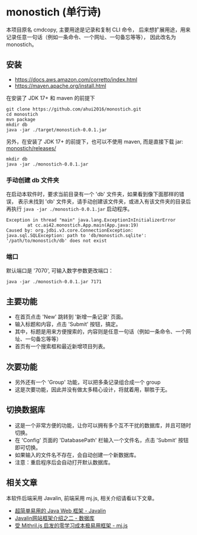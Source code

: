 # monostich (单行诗)

本项目原名 cmdcopy, 主要用途是记录和复制 CLI 命令，
后来想扩展用途，用来记录任意一句话（例如一条命令、一个网址、一句备忘等等），
因此改名为 monostich。

## 安装

- <https://docs.aws.amazon.com/corretto/index.html>
- <https://maven.apache.org/install.html>

在安装了 JDK 17+ 和 maven 的前提下

```shell
git clone https://github.com/ahui2016/monostich.git
cd monostich
mvn package
mkdir db
java -jar ./target/monostich-0.0.1.jar
```

另外，在安装了 JDK 17+ 的前提下，也可以不使用 maven, 而是直接下载 jar: [monostich/releases/](https://github.com/ahui2016/monostich/releases/)

```shell
mkdir db
java -jar ./monostich-0.0.1.jar
```

### 手动创建 db 文件夹

在启动本软件时，要求当前目录有一个 'db' 文件夹，如果看到像下面那样的错误，
表示未找到 'db' 文件夹，请手动创建该文件夹，或进入有该文件夹的目录后再执行
`java -jar ./monostich-0.0.1.jar` 启动程序。

```text
Exception in thread "main" java.lang.ExceptionInInitializerError
        at cc.ai42.monostich.App.main(App.java:19)
Caused by: org.jdbi.v3.core.ConnectionException: java.sql.SQLException: path to 'db/monostich.sqlite': '/path/to/monostich/db' does not exist
```

### 端口

默认端口是 '7070', 可输入数字参数更改端口：

```shell
java -jar ./monostich-0.0.1.jar 7171
```

## 主要功能

- 在首页点击 'New' 跳转到 '新增一条记录' 页面。
- 输入标题和内容，点击 'Submit' 按钮，搞定。
- 其中，标题是用来方便搜索的，内容则是任意一句话（例如一条命令、一个网址、一句备忘等等）
- 首页有一个搜索框和最近新增项目列表。

## 次要功能

- 另外还有一个 'Group' 功能，可以把多条记录组合成一个 group
- 这是次要功能，因此并没有做太多精心设计，将就着用，聊胜于无。

## 切换数据库

- 这是一个非常方便的功能，让你可以拥有多个互不干扰的数据库，并且可随时切换。
- 在 'Config' 页面的 'DatabasePath' 栏输入一个文件名，点击 'Submit' 按钮即可切换。
- 如果输入的文件名不存在，会自动创建一个新数据库。
- 注意：重启程序后会自动打开默认数据库。

## 相关文章

本软件后端采用 Javalin, 前端采用 mj.js, 相关介绍请看以下文章。

- [超简单易用的 Java Web 框架 - Javalin](https://geeknote.net/SuperMild/posts/1428)
- [Javalin网站框架介绍之二 - 数据库](https://geeknote.net/SuperMild/posts/1430)
- [受 Mithril.js 启发的零学习成本极易用框架 - mj.js](https://geeknote.net/SuperMild/posts/1450)
